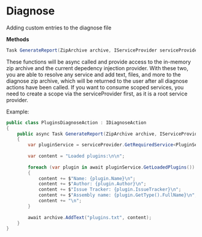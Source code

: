 # Diagnose

<secondary-label ref="outdated" />

Adding custom entries to the diagnose file

**Methods**

```C#
Task GenerateReport(ZipArchive archive, IServiceProvider serviceProvider)
```

These functions will be async called and provide access to the in-memory zip archive and the current depedency injection provider. With these two, you are able to resolve any service and add text, files, and more to the diagnose zip archive, which will be returned to the user after all diagnose actions have been called. If you want to consume scoped services, you need to create a scope via the serviceProvider first, as it is a root service provider.

Example:
```C#
public class PluginsDiagnoseAction : IDiagnoseAction
{
    public async Task GenerateReport(ZipArchive archive, IServiceProvider serviceProvider)
    {
        var pluginService = serviceProvider.GetRequiredService<PluginService>();
        
        var content = "Loaded plugins:\n\n";
        
        foreach (var plugin in await pluginService.GetLoadedPlugins())
        {
            content += $"Name: {plugin.Name}\n";
            content += $"Author: {plugin.Author}\n";
            content += $"Issue Tracker: {plugin.IssueTracker}\n";
            content += $"Assembly name: {plugin.GetType().FullName}\n";
            content += "\n";
        }
        
        await archive.AddText("plugins.txt", content);
    }
}
```